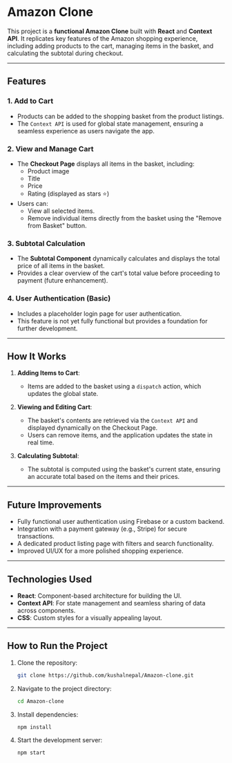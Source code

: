 # Amazon Clone

This project is a **functional Amazon Clone** built with **React** and **Context API**. It replicates key features of the Amazon shopping experience, including adding products to the cart, managing items in the basket, and calculating the subtotal during checkout.

---

## Features

### **1. Add to Cart**
- Products can be added to the shopping basket from the product listings.
- The `Context API` is used for global state management, ensuring a seamless experience as users navigate the app.

### **2. View and Manage Cart**
- The **Checkout Page** displays all items in the basket, including:
  - Product image
  - Title
  - Price
  - Rating (displayed as stars ⭐)
- Users can:
  - View all selected items.
  - Remove individual items directly from the basket using the "Remove from Basket" button.

### **3. Subtotal Calculation**
- The **Subtotal Component** dynamically calculates and displays the total price of all items in the basket.
- Provides a clear overview of the cart's total value before proceeding to payment (future enhancement).

### **4. User Authentication (Basic)**
- Includes a placeholder login page for user authentication.
- This feature is not yet fully functional but provides a foundation for further development.

---

## How It Works

1. **Adding Items to Cart**:
   - Items are added to the basket using a `dispatch` action, which updates the global state.

2. **Viewing and Editing Cart**:
   - The basket's contents are retrieved via the `Context API` and displayed dynamically on the Checkout Page.
   - Users can remove items, and the application updates the state in real time.

3. **Calculating Subtotal**:
   - The subtotal is computed using the basket's current state, ensuring an accurate total based on the items and their prices.

---

## Future Improvements
- Fully functional user authentication using Firebase or a custom backend.
- Integration with a payment gateway (e.g., Stripe) for secure transactions.
- A dedicated product listing page with filters and search functionality.
- Improved UI/UX for a more polished shopping experience.

---

## Technologies Used
- **React**: Component-based architecture for building the UI.
- **Context API**: For state management and seamless sharing of data across components.
- **CSS**: Custom styles for a visually appealing layout.

---

## How to Run the Project
1. Clone the repository:  
   ```bash
   git clone https://github.com/kushalnepal/Amazon-clone.git
   ```
2. Navigate to the project directory:  
   ```bash
   cd Amazon-clone
   ```
3. Install dependencies:  
   ```bash
   npm install
   ```
4. Start the development server:  
   ```bash
   npm start
   ```
